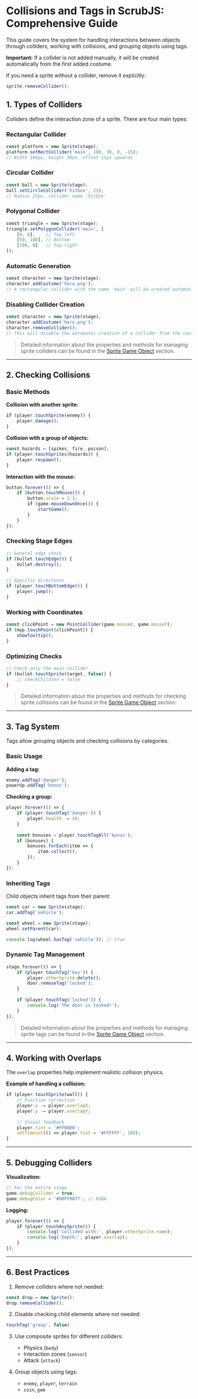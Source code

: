 # Collisions and Tags in ScrubJS: Comprehensive Guide

This guide covers the system for handling interactions between objects through colliders, working with collisions, and grouping objects using tags.

**Important:** If a collider is not added manually, it will be created automatically from the first added costume.

If you need a sprite without a collider, remove it explicitly:
```javascript
sprite.removeCollider();
```

## 1. Types of Colliders

Colliders define the interaction zone of a sprite. There are four main types:

### Rectangular Collider
```javascript
const platform = new Sprite(stage);
platform.setRectCollider('main', 100, 30, 0, -15); 
// Width 100px, height 30px, offset 15px upwards
```

### Circular Collider
```javascript
const ball = new Sprite(stage);
ball.setCircleCollider('hitbox', 25); 
// Radius 25px, collider name 'hitbox'
```

### Polygonal Collider
```javascript
const triangle = new Sprite(stage);
triangle.setPolygonCollider('main', [
    [0, 0],    // Top left
    [50, 100], // Bottom
    [100, 0]   // Top right
]);
```

### Automatic Generation
```javascript
const character = new Sprite(stage);
character.addCostume('hero.png'); 
// A rectangular collider with the name 'main' will be created automatically from the first added costume
```

### Disabling Collider Creation

```javascript
const character = new Sprite(stage);
character.addCostume('hero.png'); 
character.removeCollider(); 
// This will disable the automatic creation of a collider from the costume 
```

> Detailed information about the properties and methods for managing sprite colliders can be found in the [Sprite Game Object](sprite.md#colliders) section.

---

## 2. Checking Collisions

### Basic Methods

**Collision with another sprite:**
```javascript
if (player.touchSprite(enemy)) {
    player.damage();
}
```

**Collision with a group of objects:**
```javascript
const hazards = [spikes, fire, poison];
if (player.touchSprites(hazards)) {
    player.respawn();
}
```

**Interaction with the mouse:**
```javascript
button.forever(() => {
    if (button.touchMouse()) {
        button.scale = 1.1;
        if (game.mouseDownOnce()) {
            startGame();
        }
    }
});
```

### Checking Stage Edges

```javascript
// General edge check
if (bullet.touchEdge()) {
    bullet.destroy();
}

// Specific directions
if (player.touchBottomEdge()) {
    player.jump();
}
```

### Working with Coordinates

```javascript
const clickPoint = new PointCollider(game.mouseX, game.mouseY);
if (map.touchPoint(clickPoint)) {
    showTooltip();
}
```

### Optimizing Checks
```javascript
// Check only the main collider
if (bullet.touchSprite(target, false)) {
    // checkChildren = false
}
```

> Detailed information about the properties and methods for checking sprite collisions can be found in the [Sprite Game Object](sprite.md#collisions) section.

---

## 3. Tag System

Tags allow grouping objects and checking collisions by categories.

### Basic Usage

**Adding a tag:**
```javascript
enemy.addTag('danger');
powerUp.addTag('bonus');
```

**Checking a group:**
```javascript
player.forever(() => {
    if (player.touchTag('danger')) {
        player.health -= 10;
    }
    
    const bonuses = player.touchTagAll('bonus');
    if (bonuses) {
        bonuses.forEach(item => {
            item.collect();
        });
    }
});
```

### Inheriting Tags

Child objects inherit tags from their parent:
```javascript
const car = new Sprite(stage);
car.addTag('vehicle');

const wheel = new Sprite(stage);
wheel.setParent(car);

console.log(wheel.hasTag('vehicle')); // true
```

### Dynamic Tag Management
```javascript
stage.forever(() => {
    if (player.touchTag('key')) {
        player.otherSprite.delete();
        door.removeTag('locked');
    }
    
    if (player.touchTag('locked')) {
        console.log('The door is locked!');
    }
});
```

> Detailed information about the properties and methods for managing sprite tags can be found in the [Sprite Game Object](sprite.md#tags) section.

---

## 4. Working with Overlaps

The `overlap` properties help implement realistic collision physics.

**Example of handling a collision:**
```javascript
if (player.touchSprite(wall)) {
    // Position correction
    player.x -= player.overlapX;
    player.y -= player.overlapY;
    
    // Visual feedback
    player.tint = '#FF0000';
    setTimeout(() => player.tint = '#FFFFFF', 100);
}
```

---

## 5. Debugging Colliders

**Visualization:**
```javascript
// For the entire stage
game.debugCollider = true;
game.debugColor = '#00FF0077'; // RGBA
```

**Logging:**
```javascript
player.forever(() => {
    if (player.touchAnySprite()) {
        console.log('Collided with:', player.otherSprite.name);
        console.log('Depth:', player.overlap);
    }
});
```

---

## 6. Best Practices

1. Remove colliders where not needed:
```javascript
const drop = new Sprite();
drop.removeCollider();
```

2. Disable checking child elements where not needed:
```javascript
touchTag('group', false)
```

3. Use composite sprites for different colliders:
   - Physics (`body`)
   - Interaction zones (`sensor`)
   - Attack (`attack`)

4. Group objects using tags:
   - `enemy`, `player`, `terrain`
   - `coin`, `gem`
